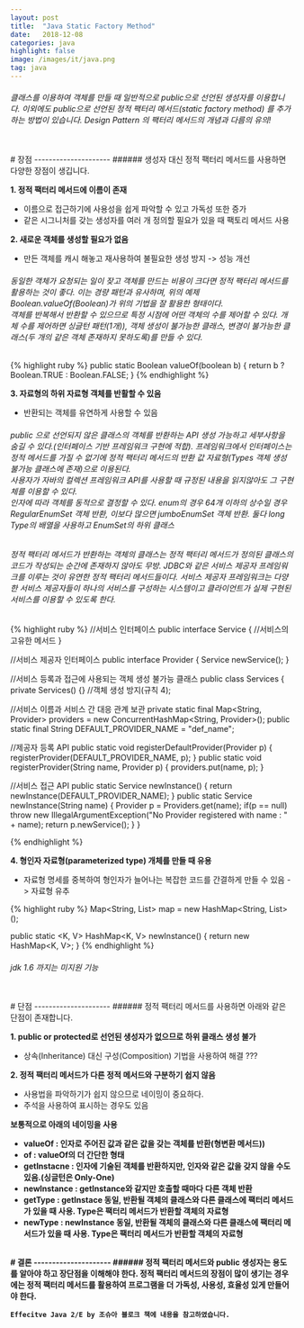 ```yaml
---
layout: post
title:  "Java Static Factory Method"
date:   2018-12-08
categories: java
highlight: false
image: /images/it/java.png
tag: java
---
```


###### 클래스를 이용하여 객체를 만들 때 일반적으로 public으로 선언된 생성자를 이용합니다. 이외에도 public으로 선언된 정적 팩터리 메서드(static factory method) 를 추가하는 방법이 있습니다. Design Pattern 의 팩터리 메서드의 개념과 다름의 유의!

<br>
# 장점
---------------------
###### 생성자 대신 정적 팩터리 메서드를 사용하면 다양한 장점이 생깁니다.

**1. 정적 팩터리 메서드에 이름이 존재**
* 이름으로 접근하기에 사용성을 쉽게 파악할 수 있고 가독성 또한 증가
* 같은 시그니처를 갖는 생성자를 여러 개 정의할 필요가 있을 때 팩토리 메서드 사용


**2. 새로운 객체를 생성할 필요가 없음**
* 만든 객체를 캐시 해놓고 재사용하여 불필요한 생성 방지 -> 성능 개선

###### 동일한 객체가 요청되는 일이 잦고 객체를 만드는 비용이 크다면 정적 팩터리 메서드를 활용하는 것이 좋다. 이는 경량 패턴과 유사하며, 위의 예제 Boolean.valueOf(Boolean)가 위의 기법을 잘 활용한 형태이다.<br>객체를 반복해서 반환할 수 있으므로 특정 시점에 어떤 객체의 수를 제어할 수 있다. 개체 수를 제어하면 싱글턴 패턴(1개)), 객체 생성이 불가능한 클래스, 변경이 불가능한 클래스(두 개의 같은 객체 존재하지 못하도록)를 만들 수 있다.

{% highlight ruby %}
public static Boolean valueOf(boolean b) {
  return b ? Boolean.TRUE : Boolean.FALSE;
}
{% endhighlight %}

**3. 자료형의 하위 자료형 객체를 반활할 수 있음**
* 반환되는 객체를 유연하게 사용할 수 있음

###### public 으로 선언되지 않은 클래스의 객체를 반환하는 API 생성 가능하고 세부사항을 숨길 수 있다.(인터페이스 기반 프레임워크 구현에 적합). 프레임워크에서 인터페이스는 정적 메서드를 가질 수 없기에 정적 팩터리 메서드의 반환 값 자료형(Types 객체 생성 불가능 클래스에 존재)으로 이용된다.<br>사용자가 자바의 컬렉션 프레임워크 API를 사용할 때 규정된 내용을 읽지않아도 그 구현체를 이용할 수 있다.<br>인자에 따라 객체를 동적으로 결정할 수 있다. enum의 경우 64개 이하의 상수일 경우 RegularEnumSet 객체 반환, 이보다 많으면 jumboEnumSet 객체 반환. 둘다 long Type의 배열을 사용하고 EnumSet의 하위 클래스

###### 정적 팩터리 메서드가 반환하는 객체의 클래스는 정적 팩터리 메서드가 정의된 클래스의 코드가 작성되는 순간에 존재하지 않아도 무방. JDBC와 같은 서비스 제공자 프레임워크를 이루는 것이 유연한 정적 팩터리 메서드들이다. 서비스 제공자 프레임워크는 다양한 서비스 제공자들이 하나의 서비스를 구성하는 시스템이고 클라이언트가 실제 구현된 서비스를 이용할 수 있도록 한다. 

{% highlight ruby %}
//서비스 인터페이스
public interface Service { //서비스의 고유한 메서드 }

//서비스 제공자 인터페이스
public interface Provider { Service newService(); }

//서비스 등록과 접근에 사용되는 객체 생성 불가능 클래스
public class Services {
  private Services() {} //객체 생성 방지(규칙 4);

  //서비스 이름과 서비스 간 대응 관계 보관
  private static final Map<String, Provider> providers =
   new ConcurrentHashMap<String, Provider>();
  public static final String DEFAULT_PROVIDER_NAME = "def_name";

  //제공자 등록 API
  public static void registerDefaultProvider(Provider p) {
    registerProvider(DEFAULT_PROVIDER_NAME, p);
  }
  public static void registerProvider(String name, Provider p) {
    providers.put(name, p);
  }

  //서비스 접근 API
  public static Service newInstance() {
    return newInstance(DEFAULT_PROVIDER_NAME);
  }
  public static Service newInstance(String name) {
    Provider p = Providers.get(name);
    if(p == null)
      throw new IllegalArgumentException("No Provider registered with name : " + name);
    return p.newService();
  }
}

{% endhighlight %}

**4. 형인자 자료형(parameterized type) 개체를 만들 때 유용**
* 자료형 명세를 중복하여 형인자가 늘어나는 복잡한 코드를 간결하게 만들 수 있음 -> 자료형 유추

{% highlight ruby %}
Map<String, List<String>> map = new HashMap<String, List<String>>();

public static <K, V> HashMap<K, V> newInstance() {
  return new HashMap<K, V>;
}
{% endhighlight %}

###### jdk 1.6 까지는 미지원 기능

<br>
# 단점
---------------------
###### 정적 팩터리 메서드를 사용하면 아래와 같은 단점이 존재합니다.

**1. public or protected로 선언된 생성자가 없으므로 하위 클래스 생성 불가**
* 상속(Inheritance) 대신 구성(Composition) 기법을 사용하여 해결 ???

**2. 정적 팩터리 메서드가 다른 정적 메서드와 구분하기 쉽지 않음**
* 사용법을 파악하기가 쉽지 않으므로 네이밍이 중요하다.
* 주석을 사용하여 표시하는 경우도 있음

<b>보통적으로 아래의 네이밍을 사용
* valueOf : 인자로 주어진 값과 같은 값을 갖는 객체를 반환(형변환 메서드))
* of : valueOf의 더 간단한 형태
* getInstacne : 인자에 기술된 객체를 반환하지만, 인자와 같은 값을 갖지 않을 수도 있음.(싱글턴은 Only-One)
* newInstance : getInstance와 같지만 호출할 때마다 다른 객체 반환
* getType : getInstace 동일, 반환될 객체의 클래스와 다른 클래스에 팩터리 메서드가 있을 때 사용. Type은 팩터리 메서드가 반환할 객체의 자료형
* newType : newInstance 동일, 반환될 객체의 클래스와 다른 클래스에 팩터리 메서드가 있을 때 사용. Type은 팩터리 메서드가 반환할 객체의 자료형

<br>
# 결론
---------------------
###### 정적 팩터리 메서드와 public 생성자는 용도를 알아야 하고 장단점을 이해해야 한다. 정적 팩터리 메서드의 장점이 많이 생기는 경우에는 정적 팩터리 메서드를 활용하여 프로그램을 더 가독성, 사용성, 효율성 있게 만들어야 한다.



`Effecitve Java 2/E by 조슈아 블로크 책에 내용을 참고하였습니다.`